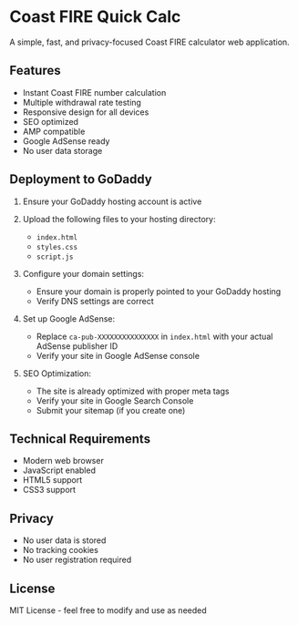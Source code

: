 # Coast FIRE Quick Calc

A simple, fast, and privacy-focused Coast FIRE calculator web application.

## Features

- Instant Coast FIRE number calculation
- Multiple withdrawal rate testing
- Responsive design for all devices
- SEO optimized
- AMP compatible
- Google AdSense ready
- No user data storage

## Deployment to GoDaddy

1. Ensure your GoDaddy hosting account is active
2. Upload the following files to your hosting directory:
   - `index.html`
   - `styles.css`
   - `script.js`

3. Configure your domain settings:
   - Ensure your domain is properly pointed to your GoDaddy hosting
   - Verify DNS settings are correct

4. Set up Google AdSense:
   - Replace `ca-pub-XXXXXXXXXXXXXXX` in `index.html` with your actual AdSense publisher ID
   - Verify your site in Google AdSense console

5. SEO Optimization:
   - The site is already optimized with proper meta tags
   - Verify your site in Google Search Console
   - Submit your sitemap (if you create one)

## Technical Requirements

- Modern web browser
- JavaScript enabled
- HTML5 support
- CSS3 support

## Privacy

- No user data is stored
- No tracking cookies
- No user registration required

## License

MIT License - feel free to modify and use as needed
